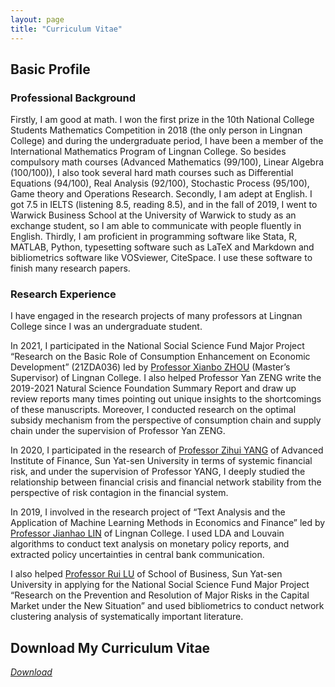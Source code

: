 ```yaml
---
layout: page
title: "Curriculum Vitae"
---
```


## Basic Profile
### Professional Background 
Firstly, I am good at math. I won the first prize in the 10th National College Students Mathematics Competition
in 2018 (the only person in Lingnan College) and during the undergraduate period, I have been a member of the
International Mathematics Program of Lingnan College. So besides compulsory math courses (Advanced Mathematics
(99/100), Linear Algebra (100/100)), I also took several hard math courses such as Differential Equations (94/100),
Real Analysis (92/100), Stochastic Process (95/100), Game theory and Operations Research. Secondly, I am adept
at English. I got 7.5 in IELTS (listening 8.5, reading 8.5), and in the fall of 2019, I went to Warwick Business School
at the University of Warwick to study as an exchange student, so I am able to communicate with people fluently in
English. Thirdly, I am proficient in programming software like Stata, R, MATLAB, Python, typesetting software such
as LaTeX and Markdown and bibliometrics software like VOSviewer, CiteSpace. I use these software to finish many
research papers.

### Research Experience
I have engaged in the research projects of many professors at Lingnan College
since I was an undergraduate student.

In 2021, I participated in the National Social Science Fund Major Project “Research on the Basic Role of Consumption
Enhancement on Economic Development” (21ZDA036) led by [Professor Xianbo ZHOU](https://lingnan.sysu.edu.cn/faculty/ZhouXianbo) (Master’s Supervisor) of Lingnan College. I also helped Professor Yan ZENG write the
2019-2021 Natural Science Foundation Summary Report and draw up review reports many times pointing out unique insights to the shortcomings of these manuscripts. Moreover, I conducted research on the optimal subsidy mechanism from the perspective of consumption chain and supply chain under the supervision of Professor Yan ZENG.

In 2020, I participated in the research of [Professor Zihui YANG](https://aif.sysu.edu.cn/teacher/117) of Advanced Institute of Finance, Sun Yat-sen University in terms of systemic financial risk, and under
the supervision of Professor YANG, I deeply studied the relationship between financial crisis and financial network
stability from the perspective of risk contagion in the financial system.

In 2019, I involved in the research project of “Text Analysis and the Application of Machine Learning Methods in
Economics and Finance” led by [Professor Jianhao LIN](https://lingnan.sysu.edu.cn/faculty/LinJianhao) of Lingnan College. I used LDA and Louvain algorithms to
conduct text analysis on monetary policy reports, and extracted policy uncertainties in central bank communication.

I also helped [Professor Rui LU](https://bus.sysu.edu.cn/teacher/LuRui) of School of Business, Sun Yat-sen University in applying for the National Social Science Fund Major Project
“Research on the Prevention and Resolution of Major Risks in the Capital Market under the New Situation” and used
bibliometrics to conduct network clustering analysis of systematically important literature.


## Download My Curriculum Vitae
[*Download*](/Zhuoran_CV.pdf)

